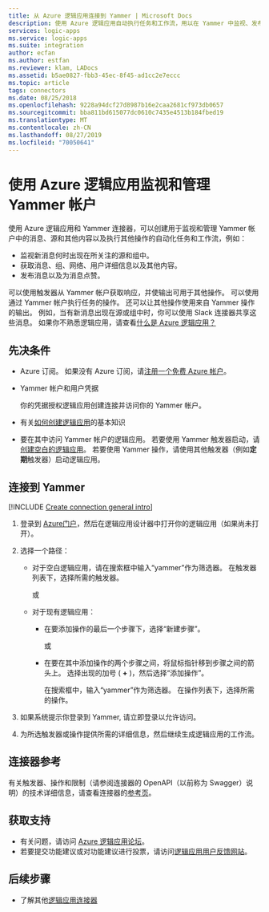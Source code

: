 ```yaml
---
title: 从 Azure 逻辑应用连接到 Yammer | Microsoft Docs
description: 使用 Azure 逻辑应用自动执行任务和工作流，用以在 Yammer 中监视、发布和管理消息、源及其他内容
services: logic-apps
ms.service: logic-apps
ms.suite: integration
author: ecfan
ms.author: estfan
ms.reviewer: klam, LADocs
ms.assetid: b5ae0827-fbb3-45ec-8f45-ad1cc2e7eccc
ms.topic: article
tags: connectors
ms.date: 08/25/2018
ms.openlocfilehash: 9228a94dcf27d8987b16e2caa2681cf973db0657
ms.sourcegitcommit: bba811bd615077dc0610c7435e4513b184fbed19
ms.translationtype: MT
ms.contentlocale: zh-CN
ms.lasthandoff: 08/27/2019
ms.locfileid: "70050641"
---
```

# <a name="monitor-and-manage-your-yammer-account-by-using-azure-logic-apps"></a>使用 Azure 逻辑应用监视和管理 Yammer 帐户

使用 Azure 逻辑应用和 Yammer 连接器，可以创建用于监视和管理 Yammer 帐户中的消息、源和其他内容以及执行其他操作的自动化任务和工作流，例如：

* 监视新消息何时出现在所关注的源和组中。
* 获取消息、组、网络、用户详细信息以及其他内容。
* 发布消息以及为消息点赞。

可以使用触发器从 Yammer 帐户获取响应，并使输出可用于其他操作。 可以使用通过 Yammer 帐户执行任务的操作。 还可以让其他操作使用来自 Yammer 操作的输出。 例如，当有新消息出现在源或组中时，你可以使用 Slack 连接器共享这些消息。 如果你不熟悉逻辑应用，请查看[什么是 Azure 逻辑应用？](../logic-apps/logic-apps-overview.md)

## <a name="prerequisites"></a>先决条件

* Azure 订阅。 如果没有 Azure 订阅，请[注册一个免费 Azure 帐户](https://azure.microsoft.com/free/)。 

* Yammer 帐户和用户凭据

   你的凭据授权逻辑应用创建连接并访问你的 Yammer 帐户。

* 有关[如何创建逻辑应用](../logic-apps/quickstart-create-first-logic-app-workflow.md)的基本知识

* 要在其中访问 Yammer 帐户的逻辑应用。 若要使用 Yammer 触发器启动，请[创建空白的逻辑应用](../logic-apps/quickstart-create-first-logic-app-workflow.md)。 若要使用 Yammer 操作，请使用其他触发器（例如**定期**触发器）启动逻辑应用。

## <a name="connect-to-yammer"></a>连接到 Yammer

[!INCLUDE [Create connection general intro](../../includes/connectors-create-connection-general-intro.md)]

1. 登录到 [Azure门户](https://portal.azure.com)，然后在逻辑应用设计器中打开你的逻辑应用（如果尚未打开）。

1. 选择一个路径： 

   * 对于空白逻辑应用，请在搜索框中输入“yammer”作为筛选器。 
   在触发器列表下，选择所需的触发器。 

     或

   * 对于现有逻辑应用： 
   
     * 在要添加操作的最后一个步骤下，选择“新建步骤”。 

       或

     * 在要在其中添加操作的两个步骤之间，将鼠标指针移到步骤之间的箭头上。 
     选择出现的加号 ( **+** )，然后选择“添加操作”。
     
       在搜索框中，输入“yammer”作为筛选器。 
       在操作列表下，选择所需的操作。

1. 如果系统提示你登录到 Yammer, 请立即登录以允许访问。

1. 为所选触发器或操作提供所需的详细信息，然后继续生成逻辑应用的工作流。

## <a name="connector-reference"></a>连接器参考

有关触发器、操作和限制（请参阅连接器的 OpenAPI（以前称为 Swagger）说明）的技术详细信息，请查看连接器的[参考页](/connectors/yammer/)。

## <a name="get-support"></a>获取支持

* 有关问题，请访问 [Azure 逻辑应用论坛](https://social.msdn.microsoft.com/Forums/en-US/home?forum=azurelogicapps)。
* 若要提交功能建议或对功能建议进行投票，请访问[逻辑应用用户反馈网站](https://aka.ms/logicapps-wish)。

## <a name="next-steps"></a>后续步骤

* 了解其他[逻辑应用连接器](../connectors/apis-list.md)